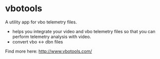 # vbotools

A utility app for vbo telemetry files.

* helps you integrate your video and vbo telemetry files so that you can perform telemetry analysis with video.
* convert vbo <-> dbn files



Find more here: http://www.vbotools.com/
